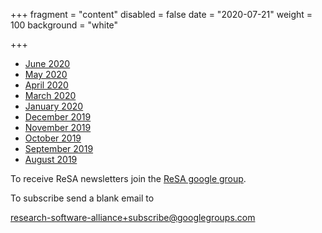 +++
fragment = "content"
disabled = false
date = "2020-07-21"
weight = 100
background = "white"

+++

* [June 2020](2020-06-newsletter.pdf)
* [May 2020](2020-05-newsletter.pdf)
* [April 2020](2020-04-newsletter.pdf)
* [March 2020](2020-03-newsletter.pdf)
* [January 2020](2020-01-newsletter.pdf)
* [December 2019](2019-12-newsletter.pdf)
* [November 2019](2019-11-newsletter.pdf)
* [October 2019](2019-10-newsletter.pdf)
* [September 2019](2019-09-newsletter.pdf)
* [August 2019](2019-08-newsletter.pdf)

To receive ReSA newsletters join the [ReSA google group](https://groups.google.com/forum/#!forum/research-software-alliance).

To subscribe send a blank email to 

[research-software-alliance+subscribe@googlegroups.com](mailto:research-software-alliance+subscribe@googlegroups.com)
